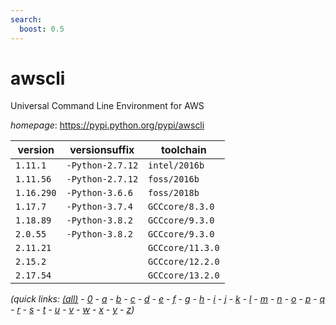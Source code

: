 ```yaml
---
search:
  boost: 0.5
---
```

# awscli

Universal Command Line Environment for AWS

*homepage*: <https://pypi.python.org/pypi/awscli>

version | versionsuffix | toolchain
--------|---------------|----------
``1.11.1`` | ``-Python-2.7.12`` | ``intel/2016b``
``1.11.56`` | ``-Python-2.7.12`` | ``foss/2016b``
``1.16.290`` | ``-Python-3.6.6`` | ``foss/2018b``
``1.17.7`` | ``-Python-3.7.4`` | ``GCCcore/8.3.0``
``1.18.89`` | ``-Python-3.8.2`` | ``GCCcore/9.3.0``
``2.0.55`` | ``-Python-3.8.2`` | ``GCCcore/9.3.0``
``2.11.21`` |  | ``GCCcore/11.3.0``
``2.15.2`` |  | ``GCCcore/12.2.0``
``2.17.54`` |  | ``GCCcore/13.2.0``


*(quick links: [(all)](../index.md) - [0](../0/index.md) - [a](../a/index.md) - [b](../b/index.md) - [c](../c/index.md) - [d](../d/index.md) - [e](../e/index.md) - [f](../f/index.md) - [g](../g/index.md) - [h](../h/index.md) - [i](../i/index.md) - [j](../j/index.md) - [k](../k/index.md) - [l](../l/index.md) - [m](../m/index.md) - [n](../n/index.md) - [o](../o/index.md) - [p](../p/index.md) - [q](../q/index.md) - [r](../r/index.md) - [s](../s/index.md) - [t](../t/index.md) - [u](../u/index.md) - [v](../v/index.md) - [w](../w/index.md) - [x](../x/index.md) - [y](../y/index.md) - [z](../z/index.md))*

